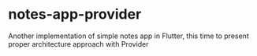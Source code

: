 # notes-app-provider
Another implementation of simple notes app in Flutter, this time to present proper architecture approach with Provider
